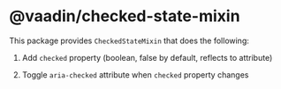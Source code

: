 # @vaadin/checked-state-mixin

This package provides `CheckedStateMixin` that does the following:

1. Add `checked` property (boolean, false by default, reflects to attribute)

2. Toggle `aria-checked` attribute when `checked` property changes
